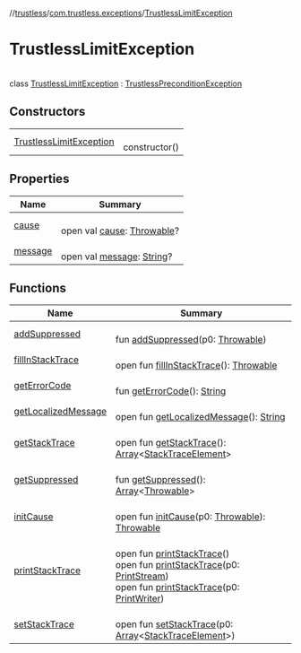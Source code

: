 //[trustless](../../../index.md)/[com.trustless.exceptions](../index.md)/[TrustlessLimitException](index.md)

# TrustlessLimitException

\
class [TrustlessLimitException](index.md) : [TrustlessPreconditionException](../-trustless-precondition-exception/index.md)

## Constructors

| | |
|---|---|
| [TrustlessLimitException](-trustless-limit-exception.md) | <br>constructor() |

## Properties

| Name | Summary |
|---|---|
| [cause](../-trustless-user-token-expired-exception/index.md#-654012527%2FProperties%2F-1818097539) | <br>open val [cause](../-trustless-user-token-expired-exception/index.md#-654012527%2FProperties%2F-1818097539): [Throwable](https://kotlinlang.org/api/latest/jvm/stdlib/kotlin/-throwable/index.html)? |
| [message](../-trustless-user-token-expired-exception/index.md#1824300659%2FProperties%2F-1818097539) | <br>open val [message](../-trustless-user-token-expired-exception/index.md#1824300659%2FProperties%2F-1818097539): [String](https://kotlinlang.org/api/latest/jvm/stdlib/kotlin/-string/index.html)? |

## Functions

| Name | Summary |
|---|---|
| [addSuppressed](../-trustless-user-token-expired-exception/index.md#282858770%2FFunctions%2F-1818097539) | <br>fun [addSuppressed](../-trustless-user-token-expired-exception/index.md#282858770%2FFunctions%2F-1818097539)(p0: [Throwable](https://kotlinlang.org/api/latest/jvm/stdlib/kotlin/-throwable/index.html)) |
| [fillInStackTrace](../-trustless-user-token-expired-exception/index.md#-1102069925%2FFunctions%2F-1818097539) | <br>open fun [fillInStackTrace](../-trustless-user-token-expired-exception/index.md#-1102069925%2FFunctions%2F-1818097539)(): [Throwable](https://kotlinlang.org/api/latest/jvm/stdlib/kotlin/-throwable/index.html) |
| [getErrorCode](../-trustless-exception/get-error-code.md) | <br>fun [getErrorCode](../-trustless-exception/get-error-code.md)(): [String](https://kotlinlang.org/api/latest/jvm/stdlib/kotlin/-string/index.html) |
| [getLocalizedMessage](../-trustless-user-token-expired-exception/index.md#1043865560%2FFunctions%2F-1818097539) | <br>open fun [getLocalizedMessage](../-trustless-user-token-expired-exception/index.md#1043865560%2FFunctions%2F-1818097539)(): [String](https://kotlinlang.org/api/latest/jvm/stdlib/kotlin/-string/index.html) |
| [getStackTrace](../-trustless-user-token-expired-exception/index.md#2050903719%2FFunctions%2F-1818097539) | <br>open fun [getStackTrace](../-trustless-user-token-expired-exception/index.md#2050903719%2FFunctions%2F-1818097539)(): [Array](https://kotlinlang.org/api/latest/jvm/stdlib/kotlin/-array/index.html)&lt;[StackTraceElement](https://developer.android.com/reference/kotlin/java/lang/StackTraceElement.html)&gt; |
| [getSuppressed](../-trustless-user-token-expired-exception/index.md#672492560%2FFunctions%2F-1818097539) | <br>fun [getSuppressed](../-trustless-user-token-expired-exception/index.md#672492560%2FFunctions%2F-1818097539)(): [Array](https://kotlinlang.org/api/latest/jvm/stdlib/kotlin/-array/index.html)&lt;[Throwable](https://kotlinlang.org/api/latest/jvm/stdlib/kotlin/-throwable/index.html)&gt; |
| [initCause](../-trustless-user-token-expired-exception/index.md#-418225042%2FFunctions%2F-1818097539) | <br>open fun [initCause](../-trustless-user-token-expired-exception/index.md#-418225042%2FFunctions%2F-1818097539)(p0: [Throwable](https://kotlinlang.org/api/latest/jvm/stdlib/kotlin/-throwable/index.html)): [Throwable](https://kotlinlang.org/api/latest/jvm/stdlib/kotlin/-throwable/index.html) |
| [printStackTrace](../-trustless-user-token-expired-exception/index.md#-1769529168%2FFunctions%2F-1818097539) | <br>open fun [printStackTrace](../-trustless-user-token-expired-exception/index.md#-1769529168%2FFunctions%2F-1818097539)()<br>open fun [printStackTrace](../-trustless-user-token-expired-exception/index.md#1841853697%2FFunctions%2F-1818097539)(p0: [PrintStream](https://developer.android.com/reference/kotlin/java/io/PrintStream.html))<br>open fun [printStackTrace](../-trustless-user-token-expired-exception/index.md#1175535278%2FFunctions%2F-1818097539)(p0: [PrintWriter](https://developer.android.com/reference/kotlin/java/io/PrintWriter.html)) |
| [setStackTrace](../-trustless-user-token-expired-exception/index.md#2135801318%2FFunctions%2F-1818097539) | <br>open fun [setStackTrace](../-trustless-user-token-expired-exception/index.md#2135801318%2FFunctions%2F-1818097539)(p0: [Array](https://kotlinlang.org/api/latest/jvm/stdlib/kotlin/-array/index.html)&lt;[StackTraceElement](https://developer.android.com/reference/kotlin/java/lang/StackTraceElement.html)&gt;) |
